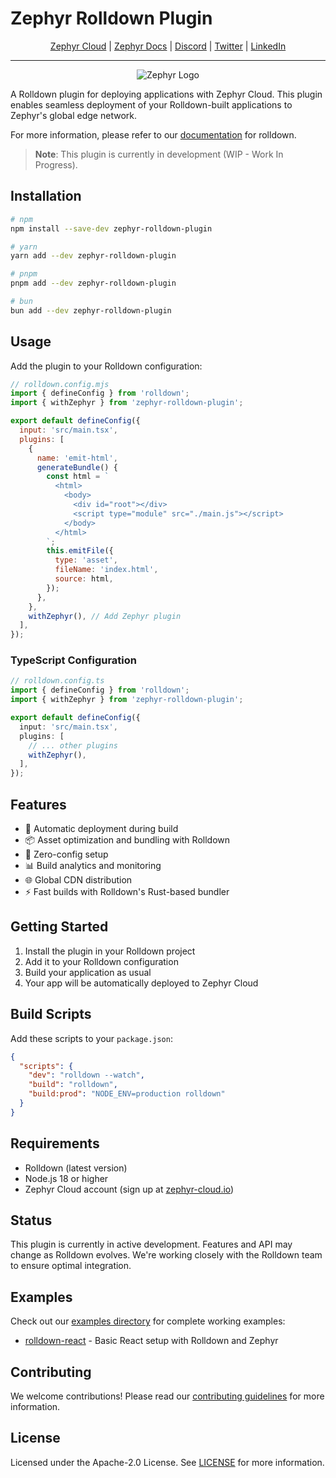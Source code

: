 # Zephyr Rolldown Plugin

<div align="center">

[Zephyr Cloud](https://zephyr-cloud.io) | [Zephyr Docs](https://docs.zephyr-cloud.io) | [Discord](https://zephyr-cloud.io/discord) | [Twitter](https://x.com/ZephyrCloudIO) | [LinkedIn](https://www.linkedin.com/company/zephyr-cloud/)

<hr/>
<img src="https://cdn.prod.website-files.com/669061ee3adb95b628c3acda/66981c766e352fe1f57191e2_Opengraph-zephyr.png" alt="Zephyr Logo" />
</div>

A Rolldown plugin for deploying applications with Zephyr Cloud. This plugin enables seamless deployment of your Rolldown-built applications to Zephyr's global edge network.

For more information, please refer to our [documentation](https://docs.zephyr-cloud.io/recipes/rolldown-react) for rolldown.

> **Note**: This plugin is currently in development (WIP - Work In Progress).

## Installation

```bash
# npm
npm install --save-dev zephyr-rolldown-plugin

# yarn
yarn add --dev zephyr-rolldown-plugin

# pnpm
pnpm add --dev zephyr-rolldown-plugin

# bun
bun add --dev zephyr-rolldown-plugin
```

## Usage

Add the plugin to your Rolldown configuration:

```javascript
// rolldown.config.mjs
import { defineConfig } from 'rolldown';
import { withZephyr } from 'zephyr-rolldown-plugin';

export default defineConfig({
  input: 'src/main.tsx',
  plugins: [
    {
      name: 'emit-html',
      generateBundle() {
        const html = `
          <html>
            <body>
              <div id="root"></div>
              <script type="module" src="./main.js"></script>
            </body>
          </html>
        `;
        this.emitFile({
          type: 'asset',
          fileName: 'index.html',
          source: html,
        });
      },
    },
    withZephyr(), // Add Zephyr plugin
  ],
});
```

### TypeScript Configuration

```typescript
// rolldown.config.ts
import { defineConfig } from 'rolldown';
import { withZephyr } from 'zephyr-rolldown-plugin';

export default defineConfig({
  input: 'src/main.tsx',
  plugins: [
    // ... other plugins
    withZephyr(),
  ],
});
```

## Features

- 🚀 Automatic deployment during build
- 📦 Asset optimization and bundling with Rolldown
- 🔧 Zero-config setup
- 📊 Build analytics and monitoring
- 🌐 Global CDN distribution
- ⚡ Fast builds with Rolldown's Rust-based bundler

## Getting Started

1. Install the plugin in your Rolldown project
2. Add it to your Rolldown configuration
3. Build your application as usual
4. Your app will be automatically deployed to Zephyr Cloud

## Build Scripts

Add these scripts to your `package.json`:

```json
{
  "scripts": {
    "dev": "rolldown --watch",
    "build": "rolldown",
    "build:prod": "NODE_ENV=production rolldown"
  }
}
```

## Requirements

- Rolldown (latest version)
- Node.js 18 or higher
- Zephyr Cloud account (sign up at [zephyr-cloud.io](https://zephyr-cloud.io))

## Status

This plugin is currently in active development. Features and API may change as Rolldown evolves. We're working closely with the Rolldown team to ensure optimal integration.

## Examples

Check out our [examples directory](../../examples/) for complete working examples:

- [rolldown-react](../../examples/rolldown-react/) - Basic React setup with Rolldown and Zephyr

## Contributing

We welcome contributions! Please read our [contributing guidelines](../../CONTRIBUTING.md) for more information.

## License

Licensed under the Apache-2.0 License. See [LICENSE](LICENSE) for more information.
